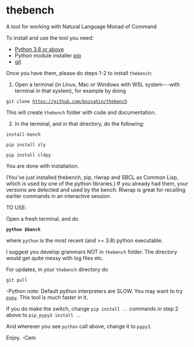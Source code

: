 # thebench
A tool for working with Natural Language Monad of Command


To install and use the tool you need:

- <a href="https://www.python.org/">Python 3.8  or above</a>
- Python module installer <a href="https://pypi.org/project/pip/">pip</a>
- <a href="https://git-scm.com/downloads">git</a>

Once you have them, please do steps 1-2 to install <code>thebench</code>:

1.  Open a terminal (in Linux, Mac or Windows with WSL system---with terminal in that system), 
   for example by doing 

   <code>git clone https://github.com/bozsahin/thebench</code>

   This will create <code>thebench</code> folder with code and documentation.

2.  In the terminal, and in that directory, do  the following:

   <code>install-bench</code>

   <code>pip install sly</code>

   <code>pip install cl4py</code>

You are done with installation. 

(You've just installed thebench, pip, rlwrap and SBCL as Common Lisp, which is used by one of the python libraries.) If you already had them, your versions are detected and used by the bench. Rlwrap is great for recalling
earlier commands in an interactive session.

TO USE:

Open a fresh terminal, and do

   <code><b>python $bench</b></code>

where <code>python</code> is the most recent (and >= 3.8) python executable.


I suggest you develop grammars NOT in <code>thebench</code> folder.  The directory would get quite messy with log files etc.

For updates, in your <code>thebench</code> directory do

   <code>git pull</code>


-Python note: Default python interpreters are SLOW. You may want to try <code><a href="https://pypy.org">pypy</a></code>.
This tool is much faster in it.
 
If you do make the switch, change <code>pip install ..</code> commands in step 2 above
to <code>pip_pypy3 install ..</code>


  And wherever you see <code>python</code> call above, change it to <code>pypy3</code>.

Enjoy.
-Cem
